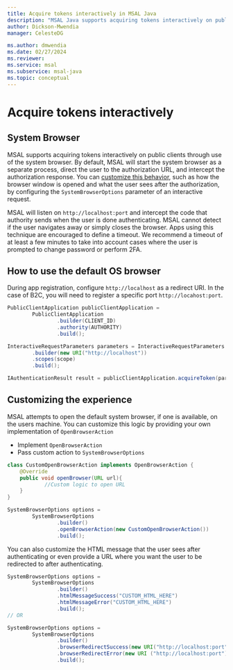 ```yaml
---
title: Acquire tokens interactively in MSAL Java
description: "MSAL Java supports acquiring tokens interactively on public clients through use of the system OS browser."
author: Dickson-Mwendia
manager: CelesteDG

ms.author: dmwendia
ms.date: 02/27/2024
ms.reviewer:
ms.service: msal
ms.subservice: msal-java
ms.topic: conceptual
---
```


# Acquire tokens interactively

## System Browser

MSAL supports acquiring tokens interactively on public clients through use of the system browser. By default, MSAL will start the system browser as a separate process, direct the user to the authorization URL, and intercept the authorization response. You can [customize this behavior](#customizing-the-experience), such as how the browser window is opened and what the user sees after the authorization, by configuring the `SystemBrowserOptions` parameter of an interactive request.

MSAL will listen on `http://localhost:port` and intercept the code that authority sends when the user is done authenticating. MSAL cannot detect if the user navigates away or simply closes the browser. Apps using this technique are encouraged to define a timeout. We recommend a timeout of at least a few minutes to take into account cases where the user is prompted to change password or perform 2FA.

## How to use the default OS browser

During app registration, configure `http://localhost` as a redirect URI. In the case of B2C, you will need to register a specific port `http://locahost:port`.

```java
PublicClientApplication publicClientApplication =
        PublicClientApplication
                .builder(CLIENT_ID)
                .authority(AUTHORITY)
                .build();

InteractiveRequestParameters parameters = InteractiveRequestParameters
        .builder(new URI("http://localhost"))
        .scopes(scope)
        .build();

IAuthenticationResult result = publicClientApplication.acquireToken(parameters).join();
```

## Customizing the experience

MSAL attempts to open the default system browser, if one is available, on the users machine. You can customize this logic by providing your own implementation of `OpenBrowserAction`

- Implement `OpenBrowserAction`
- Pass custom action to `SystemBrowserOptions`

```java
class CustomOpenBrowserAction implements OpenBrowserAction {
    @Override
    public void openBrowser(URL url){
            //Custom logic to open URL 
    }
}

SystemBrowserOptions options =  
        SystemBrowserOptions
                .builder()
                .openBrowserAction(new CustomOpenBrowserAction())
                .build();
```

You can also customize the HTML message that the user sees after authenticating or even provide a URL where you want the user to be redirected to after authenticating.

```java
SystemBrowserOptions options =  
        SystemBrowserOptions
                .builder()
                .htmlMessageSuccess("CUSTOM_HTML_HERE")
                .htmlMessageError("CUSTOM_HTML_HERE")
                .build();
// OR

SystemBrowserOptions options =
        SystemBrowserOptions
                .builder()
                .browserRedirectSuccess(new URI("http://localhost:port"))
                .browserRedirectError(new URI ("http://localhost:port"))
                .build();
```
